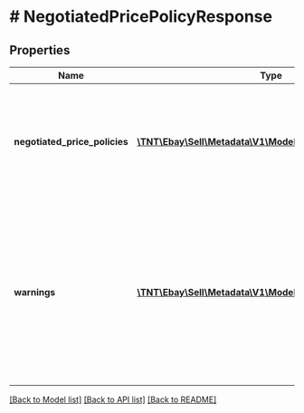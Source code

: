 # # NegotiatedPricePolicyResponse

## Properties

Name | Type | Description | Notes
------------ | ------------- | ------------- | -------------
**negotiated_price_policies** | [**\TNT\Ebay\Sell\Metadata\V1\Model\NegotiatedPricePolicy[]**](NegotiatedPricePolicy.md) | A list of category IDs and the policies related to negotiated-price items for each of the listed categories. | [optional]
**warnings** | [**\TNT\Ebay\Sell\Metadata\V1\Model\Error[]**](Error.md) | A list of the warnings that were generated as a result of the request. This field is not returned if no warnings were generated by the request. | [optional]

[[Back to Model list]](../../README.md#models) [[Back to API list]](../../README.md#endpoints) [[Back to README]](../../README.md)
